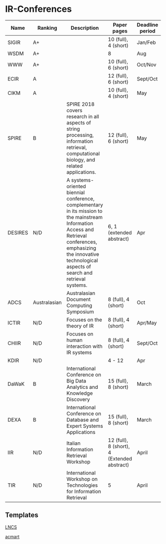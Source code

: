 # IR-Conferences

| Name      | Ranking  | Description | Paper pages     | Deadline period | Template | Note |
| --------- | -------- | ----------- | --------------- | --------------- | -------- | ---- |
| SIGIR     | A+       |        | 10 (full), 4 (short) | Jan/Feb         | ACM |
| WSDM      | A+       |        | 8                    | Aug             | ACM |
| WWW       | A+       |        | 10 (full), 6 (short) | Oct/Nov         | ACM  | |
| ECIR      | A        |        | 12 (full), 6 (short) | Sept/Oct        | LNCS | Reproducibility Track |
| CIKM      | A        |        | 10 (full), 4 (short) | May             | ACM | |
| SPIRE     | B        | SPIRE 2018 covers research in all aspects of string processing, information retrieval, computational biology, and related applications. | 12 (full), 6 (short) | May             | LNCS | 
| DESIRES   | N/D      | A systems-oriented biennial conference, complementary in its mission to the mainstream Information Access and Retrieval conferences, emphasizing the innovative technological aspects of search and retrieval systems.| 6, 1 (extended abstract) | Apr | ACM | Runs every 2 years on the 'even' years ('18, '20, '22, ...) |
| ADCS      | Australasian | Australasian Document Computing Symposium | 8 (full), 4 (short)  | Oct | ACM | |
| ICTIR     | N/D      |  Focuses on the theory of IR |   8 (full), 4 (short)  | Apr/May | ACM | |
| CHIIR     | N/D      |  Focuses on human interaction with IR systems | 8 (full), 4 (short)  | Sept/Oct | ACM | |
| KDIR      | N/D      |        | 4 - 12               | Apr      | | |   
| DaWaK     | B        | International Conference on Big Data Analytics and Knowledge Discovery | 15 (full), 8 (short) | March | LNCS |
| DEXA      | B        | International Conference on Database and Expert Systems Applications | 15 (full), 8 (short) | March | LNCS |
| IIR       | N/D      | Italian Information Retrieval Workshop | 12 (full), 8 (short), 4 (Extended abstract) | April
| TIR       | N/D      | International Workshop on Technologies for Information Retrieval | 5 | April | LNCS |


## Templates

[LNCS](https://www.springer.com/gp/computer-science/lncs/conference-proceedings-guidelines)

[acmart](https://www.acm.org/publications/proceedings-template)
